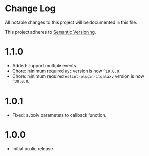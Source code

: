 # Change Log

All notable changes to this project will be documented in this file.

This project adheres to [Semantic Versioning](http://semver.org/).

# 1.1.0

- Added: support multiple events.
- Chore: minimum required `nyc` version is now `^10.0.0`.
- Chore: minimum required `eslint-plugin-itgalaxy` version is now `^30.0.0`.

# 1.0.1

- Fixed: supply parameters to callback function.

# 1.0.0

- Initial public release.
